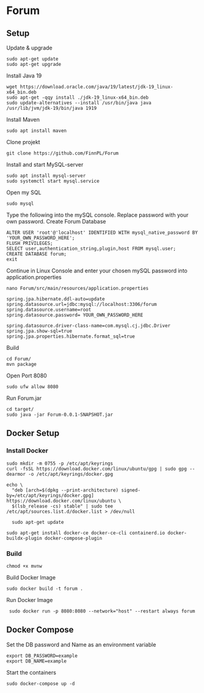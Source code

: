 # Forum

## Setup

Update & upgrade

```
sudo apt-get update
sudo apt-get upgrade
```

Install Java 19

```
wget https://download.oracle.com/java/19/latest/jdk-19_linux-x64_bin.deb
sudo apt-get -qqy install ./jdk-19_linux-x64_bin.deb
sudo update-alternatives --install /usr/bin/java java /usr/lib/jvm/jdk-19/bin/java 1919
```

Install Maven

```
sudo apt install maven
```

Clone projekt

```
git clone https://github.com/FinnPL/Forum
```

Install and start MySQL-server

```
sudo apt install mysql-server
sudo systemctl start mysql.service
```

Open my SQL

```
sudo mysql
```

Type the following into the mySQL console.
Replace password with your own password.
Create Forum Database

```
ALTER USER 'root'@'localhost' IDENTIFIED WITH mysql_native_password BY 'YOUR_OWN_PASSWORD_HERE';
FLUSH PRIVILEGES;
SELECT user,authentication_string,plugin,host FROM mysql.user;
CREATE DATABASE forum;
exit
```

Continue in Linux Console and enter your chosen mySQL password into application.properties

```
nano Forum/src/main/resources/application.properties
```

```
spring.jpa.hibernate.ddl-auto=update
spring.datasource.url=jdbc:mysql://localhost:3306/forum
spring.datasource.username=root
spring.datasource.password= YOUR_OWN_PASSWORD_HERE

spring.datasource.driver-class-name=com.mysql.cj.jdbc.Driver
spring.jpa.show-sql=true
spring.jpa.properties.hibernate.format_sql=true
```

Build

```
cd Forum/
mvn package
```

Open Port 8080

```
sudo ufw allow 8080
```

Run Forum.jar

```
cd target/
sudo java -jar Forum-0.0.1-SNAPSHOT.jar
```

## Docker Setup

### Install Docker

```
sudo mkdir -m 0755 -p /etc/apt/keyrings
curl -fsSL https://download.docker.com/linux/ubuntu/gpg | sudo gpg --dearmor -o /etc/apt/keyrings/docker.gpg
```

```
echo \
  "deb [arch=$(dpkg --print-architecture) signed-by=/etc/apt/keyrings/docker.gpg] https://download.docker.com/linux/ubuntu \
  $(lsb_release -cs) stable" | sudo tee /etc/apt/sources.list.d/docker.list > /dev/null
```

```
  sudo apt-get update
```

```
sudo apt-get install docker-ce docker-ce-cli containerd.io docker-buildx-plugin docker-compose-plugin
```

### Build

```
chmod +x mvnw
```

Build Docker Image

```
sudo docker build -t forum .
```

Run Docker Image

```
 sudo docker run -p 8080:8080 --network="host" --restart always forum
```

## Docker Compose
Set the DB password and Name as an environment variable

```
export DB_PASSWORD=example
export DB_NAME=example
```

Start the containers
```
sudo docker-compose up -d
```


